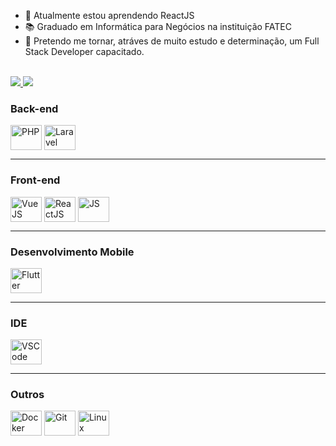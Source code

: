 <!-- <img align="right" src="https://user-images.githubusercontent.com/59755164/163805554-992cae7c-4401-4068-8efc-cb141762714d.gif" height="170"/> -->

- 🌱  Atualmente estou aprendendo ReactJS
- 📚  Graduado em Informática para Negócios na instituição FATEC
- 🎯  Pretendo me tornar, atráves de muito estudo e determinação, um Full Stack Developer capacitado.

<!--
<div align="center">
  <a href="https://github.com/matheusadami">
  <img height="180em" src="https://github-readme-stats.vercel.app/api?username=matheusadami&show_icons=true&theme=dark&include_all_commits=true&count_private=true"/>
  <img height="180em" src="https://github-readme-stats.vercel.app/api/top-langs/?username=matheusadami&layout=compact&langs_count=7&theme=dark"/>
</div>
-->

<!--
<br/>
<br/>

![Stats](https://github-readme-stats.vercel.app/api?username=matheusadami&show_icons=true&theme=dark&include_all_commits=true&count_private=true)
![Top Langs](https://github-readme-stats.vercel.app/api/top-langs/?username=matheusadami&layout=compact&langs_count=7&theme=dark)
-->

<br/>

<div>
   <a href="mailto:matheus.adami123@gmail.com">
     <img src="https://img.shields.io/badge/-Gmail-DB4437?style=for-the-badge&logo=gmail&logoColor=white" target="_blank"/>
  </a>

   <a href="https://www.linkedin.com/in/matheus-adami/" target="_blank">
     <img src="https://img.shields.io/badge/-LinkedIn-%230077B5?style=for-the-badge&logo=linkedin&logoColor=white" target="_blank">
  </a>
</div>
  
<div style="display: inline_block">
  <h3>Back-end</h3>

  <img align="center" title="PHP" alt="PHP" height="40" width="50" src="https://cdn.jsdelivr.net/gh/devicons/devicon/icons/php/php-plain.svg">
  <img align="center" title="Laravel" alt="Laravel" height="40" width="50" src="https://user-images.githubusercontent.com/59755164/163813090-16f16683-c610-48c5-bd51-95a70b74f475.svg">
  
  <hr>
</div>
  
<div style="display: inline_block">
  <h3>Front-end</h3>
  
  <img align="center" title="VueJS" alt="VueJS" height="40" width="50" src="https://cdn.jsdelivr.net/gh/devicons/devicon/icons/vuejs/vuejs-original.svg">
  <img align="center" title="ReactJS" alt="ReactJS" height="40" width="50" src="https://cdn.jsdelivr.net/gh/devicons/devicon/icons/react/react-original.svg">
  <img align="center" title="TailwindCSS" alt="JS" height="40" width="50" src="https://cdn.jsdelivr.net/gh/devicons/devicon/icons/tailwindcss/tailwindcss-plain.svg">
  
  <hr>
</div>
  
<div style="display: inline_block">
  <h3>Desenvolvimento Mobile</h3>

  <img align="center" title="Flutter" alt="Flutter" height="40" width="50" src="https://cdn.jsdelivr.net/gh/devicons/devicon/icons/flutter/flutter-original.svg">
  
  <hr>
</div>

<div style="display: inline_block">
  <h3>IDE</h3>

  <img align="center" title="VSCode" alt="VSCode" height="40" width="50" src="https://cdn.jsdelivr.net/gh/devicons/devicon/icons/vscode/vscode-original.svg">
  
  <hr>
</div>
  
<div style="display: inline_block">
  <h3>Outros</h3>

  <img align="center" title="Docker" alt="Docker" height="40" width="50" src="https://cdn.jsdelivr.net/gh/devicons/devicon/icons/docker/docker-plain-wordmark.svg"/>
  <img align="center" title="Git" alt="Git" height="40" width="50" src="https://cdn.jsdelivr.net/gh/devicons/devicon/icons/git/git-original.svg"/>
  <img align="center" title="Linux" alt="Linux" height="40" width="50" src="https://cdn.jsdelivr.net/gh/devicons/devicon/icons/linux/linux-plain.svg"/>
</div>

<!--
<br/>

![Snake animation](https://github.com/matheusadami/matheusadami/blob/output/github-contribution-grid-snake.svg)
-->

<!--
Here are some ideas to get you started:

- 🔭 I’m currently working on ...
- 🌱 I’m currently learning ...
- 👯 I’m looking to collaborate on ...
- 🤔 I’m looking for help with ...
- 💬 Ask me about ...
- 📫 How to reach me: ...
- 😄 Pronouns: ...
- ⚡ Fun fact: ...
-->
